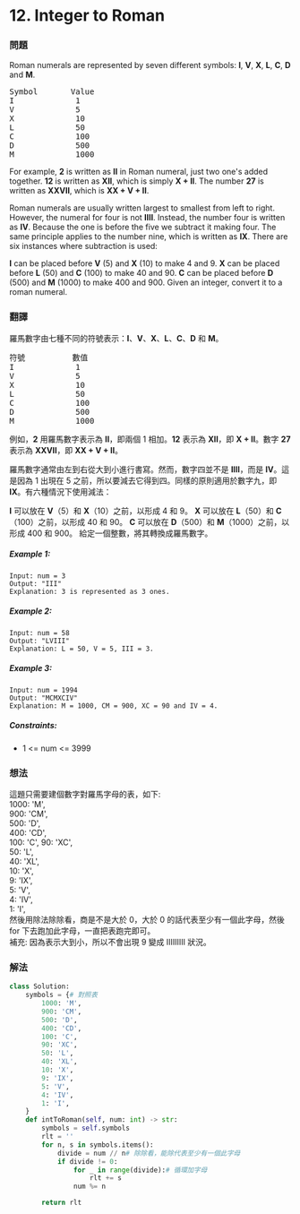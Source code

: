 # 12. Integer to Roman
### 問題
Roman numerals are represented by seven different symbols: **I**, **V**, **X**, **L**, **C**, **D** and **M**.
<pre>
Symbol       Value
I             1
V             5
X             10
L             50
C             100
D             500
M             1000
</pre>
For example, **2** is written as **II** in Roman numeral, just two one's added together. **12** is written as **XII**, which is simply **X + II**. The number **27** is written as **XXVII**, which is **XX + V + II**.

Roman numerals are usually written largest to smallest from left to right. However, the numeral for four is not **IIII**. Instead, the number four is written as **IV**. Because the one is before the five we subtract it making four. The same principle applies to the number nine, which is written as **IX**. There are six instances where subtraction is used:

**I** can be placed before **V** (5) and **X** (10) to make 4 and 9. 
**X** can be placed before **L** (50) and **C** (100) to make 40 and 90. 
**C** can be placed before **D** (500) and **M** (1000) to make 400 and 900.
Given an integer, convert it to a roman numeral.
 ### 翻譯
羅馬數字由七種不同的符號表示：**I**、**V**、**X**、**L**、**C**、**D** 和 **M**。
<pre>
符號          數值
I             1
V             5
X             10
L             50
C             100
D             500
M             1000
</pre>
例如，**2** 用羅馬數字表示為 **II**，即兩個 1 相加。**12** 表示為 **XII**，即 **X + II**。數字 **27** 表示為 **XXVII**，即 **XX + V + II**。

羅馬數字通常由左到右從大到小進行書寫。然而，數字四並不是 **IIII**，而是 **IV**。這是因為 1 出現在 5 之前，所以要減去它得到四。同樣的原則適用於數字九，即 **IX**。有六種情況下使用減法：

**I** 可以放在 **V**（5）和 **X**（10）之前，以形成 4 和 9。
**X** 可以放在 **L**（50）和 **C**（100）之前，以形成 40 和 90。
**C** 可以放在 **D**（500）和 **M**（1000）之前，以形成 400 和 900。
給定一個整數，將其轉換成羅馬數字。
##### Example 1:
    Input: num = 3
    Output: "III"
    Explanation: 3 is represented as 3 ones.
##### Example 2:
    Input: num = 58
    Output: "LVIII"
    Explanation: L = 50, V = 5, III = 3.
##### Example 3:
    Input: num = 1994
    Output: "MCMXCIV"
    Explanation: M = 1000, CM = 900, XC = 90 and IV = 4.
##### Constraints:
- 1 <= num <= 3999

### 想法 
這題只需要建個數字對羅馬字母的表，如下:  
        1000: 'M',  
        900: 'CM',  
        500: 'D',  
        400: 'CD',  
        100: 'C',
        90: 'XC',  
        50: 'L',  
        40: 'XL',  
        10: 'X',  
        9: 'IX',  
        5: 'V',  
        4: 'IV',  
        1: 'I',  
然後用除法除除看，商是不是大於 0，大於 0 的話代表至少有一個此字母，然後 for 下去跑加此字母，一直把表跑完即可。  
補充: 因為表示大到小，所以不會出現 9 變成 IIIIIIIII 狀況。
### 解法 
```python
class Solution:
    symbols = {# 對照表
        1000: 'M',
        900: 'CM',
        500: 'D',
        400: 'CD',
        100: 'C',
        90: 'XC',
        50: 'L',
        40: 'XL',
        10: 'X',
        9: 'IX',
        5: 'V',
        4: 'IV',
        1: 'I',
    }
    def intToRoman(self, num: int) -> str:
        symbols = self.symbols
        rlt = ''
        for n, s in symbols.items():
            divide = num // n# 除除看，能除代表至少有一個此字母
            if divide != 0:
                for _ in range(divide):# 循環加字母
                    rlt += s
                num %= n

        return rlt
```